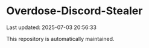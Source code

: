 # Overdose-Discord-Stealer

Last updated: 2025-07-03 20:56:33

This repository is automatically maintained.

